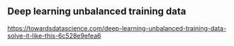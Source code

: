## Deep learning unbalanced training data  
https://towardsdatascience.com/deep-learning-unbalanced-training-data-solve-it-like-this-6c528e9efea6  
